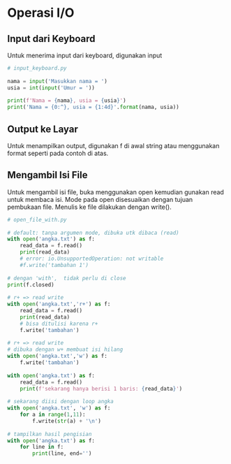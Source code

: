 # Operasi I/O

## Input dari Keyboard

Untuk menerima input dari keyboard, digunakan input

```python 
# input_keyboard.py
 
nama = input('Masukkan nama = ')
usia = int(input('Umur = '))
 
print(f'Nama = {nama}, usia = {usia}')
print('Nama = {0:^}, usia = {1:4d}'.format(nama, usia))
```

## Output ke Layar

Untuk menampilkan output, digunakan f di awal string atau menggunakan format seperti pada contoh di atas.

## Mengambil Isi File

Untuk mengambil isi file, buka menggunakan open kemudian gunakan read untuk membaca isi. Mode pada open disesuaikan dengan tujuan pembukaan file. Menulis ke file dilakukan dengan write().

```python
# open_file_with.py
 
# default: tanpa argumen mode, dibuka utk dibaca (read)
with open('angka.txt') as f:
    read_data = f.read()
    print(read_data)
    # error: io.UnsupportedOperation: not writable
    #f.write('tambahan 1')
 
# dengan 'with',  tidak perlu di close
print(f.closed)
 
# r+ => read write
with open('angka.txt','r+') as f:
    read_data = f.read()
    print(read_data)
    # bisa ditulisi karena r+
    f.write('tambahan')
 
# r+ => read write
# dibuka dengan w+ membuat isi hilang
with open('angka.txt','w') as f:
    f.write('tambahan')
 
with open('angka.txt') as f:
    read_data = f.read()
    print(f'sekarang hanya berisi 1 baris: {read_data}')
 
# sekarang diisi dengan loop angka
with open('angka.txt', 'w') as f:
    for a in range(1,11):
        f.write(str(a) + '\n')
 
# tampilkan hasil pengisian
with open('angka.txt') as f:
    for line in f:
        print(line, end='')
```
